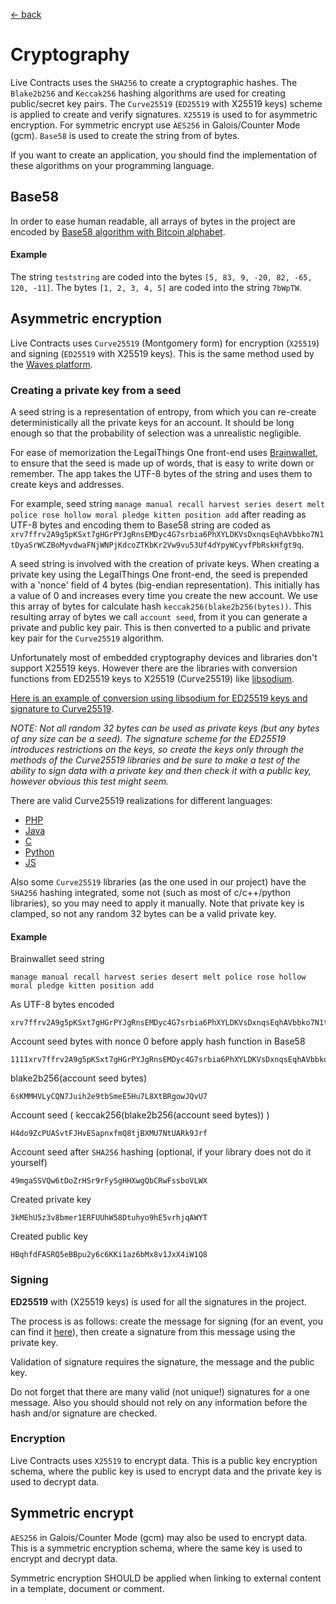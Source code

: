 [← back](./)

# Cryptography

Live Contracts uses the `SHA256` to create a cryptographic hashes. The `Blake2b256` and `Keccak256` hashing algorithms
are used for creating public/secret key pairs. The `Curve25519` (`ED25519` with X25519 keys) scheme is applied to create
and verify signatures. `X25519` is used to for asymmetric encryption. For symmetric encrypt use `AES256` in
Galois/Counter Mode (gcm). `Base58` is used to create the string from of bytes.

If you want to create an application, you should find the implementation of these algorithms on your programming
language.

## Base58

In order to ease human readable, all arrays of bytes in the project are encoded by [Base58 algorithm with Bitcoin
alphabet](https://en.bitcoin.it/wiki/Base58Check_encoding).

#### Example 
The string `teststring` are coded into the bytes `[5, 83, 9, -20, 82, -65, 120, -11]`. The bytes `[1, 2, 3, 4, 5]` are
coded into the string `7bWpTW`.

## Asymmetric encryption

Live Contracts uses `Curve25519` (Montgomery form) for encryption (`X25519`) and signing (`ED25519` with X25519 keys).
This is the same method used by the [Waves platform](https://wavesplatform.com/).

### Creating a private key from a seed

A seed string is a representation of entropy, from which you can re-create deterministically all the private keys for
an account. It should be long enough so that the probability of selection was a unrealistic negligible.

For ease of memorization the LegalThings One front-end uses [Brainwallet](https://en.bitcoin.it/wiki/Brainwallet), to
ensure that the seed is made up of words, that is easy to write down or remember. The app takes the UTF-8 bytes of
the string and uses them to create keys and addresses.

For example, seed string `manage manual recall harvest series desert melt police rose hollow moral pledge kitten
position add` after reading as UTF-8 bytes and encoding them to Base58 string are coded as
`xrv7ffrv2A9g5pKSxt7gHGrPYJgRnsEMDyc4G7srbia6PhXYLDKVsDxnqsEqhAVbbko7N1tDyaSrWCZBoMyvdwaFNjWNPjKdcoZTKbKr2Vw9vu53Uf4dYpyWCyvfPbRskHfgt9q`.

A seed string is involved with the creation of private keys. When creating a private key using the LegalThings One
front-end, the seed is prepended with a 'nonce' field of 4 bytes (big-endian representation). This initially has a value
of 0 and increases every time you create the new account. We use this array of bytes for calculate hash
`keccak256(blake2b256(bytes))`. This resulting array of bytes we call `account seed`, from it you can generate a private
and public key pair. This is then converted to a public and private key pair for the `Curve25519` algorithm.

Unfortunately most of embedded cryptography devices and libraries don't support X25519 keys. However there are the
libraries with conversion functions from ED25519 keys to X25519 (Curve25519) like
[libsodium](https://download.libsodium.org/doc/advanced/ed25519-curve25519.html).

[Here is an example of conversion using libsodium for ED25519 keys and signature to Curve25519](https://gist.github.com/Tolsi/d64fcb09db4ead75e5eeeab445284c93).

*NOTE: Not all random 32 bytes can be used as private keys (but any bytes of any size can be a seed). The signature
scheme for the ED25519 introduces restrictions on the keys, so create the keys only through the methods of the
Curve25519 libraries and be sure to make a test of the ability to sign data with a private key and then check it with a
public key, however obvious this test might seem.*

There are valid Curve25519 realizations for different languages:
- [PHP](http://php.net/manual/en/book.sodium.php)
- [Java](https://github.com/signalapp/curve25519-java/)
- [C](https://github.com/signalapp/curve25519-java/tree/master/android/jni)
- [Python](https://github.com/tgalal/python-axolotl-curve25519)
- [JS](https://github.com/wavesplatform/curve25519-js)

Also some `Curve25519` libraries (as the one used in our project) have the `SHA256` hashing integrated, some not
(such as most of c/c++/python libraries), so you may need to apply it manually. Note that private key is clamped, so not
any random 32 bytes can be a valid private key.

#### Example

Brainwallet seed string
```
manage manual recall harvest series desert melt police rose hollow moral pledge kitten position add
```

As UTF-8 bytes encoded
```
xrv7ffrv2A9g5pKSxt7gHGrPYJgRnsEMDyc4G7srbia6PhXYLDKVsDxnqsEqhAVbbko7N1tDyaSrWCZBoMyvdwaFNjWNPjKdcoZTKbKr2Vw9vu53Uf4dYpyWCyvfPbRskHfgt9q
```

Account seed bytes with nonce 0 before apply hash function in Base58
```
1111xrv7ffrv2A9g5pKSxt7gHGrPYJgRnsEMDyc4G7srbia6PhXYLDKVsDxnqsEqhAVbbko7N1tDyaSrWCZBoMyvdwaFNjWNPjKdcoZTKbKr2Vw9vu53Uf4dYpyWCyvfPbRskHfgt9q
```

blake2b256(account seed bytes)
```
6sKMMHVLyCQN7Juih2e9tbSmeE5Hu7L8XtBRgowJQvU7
```

Account seed ( keccak256(blake2b256(account seed bytes)) )
```
H4do9ZcPUASvtFJHvESapnxfmQ8tjBXMU7NtUARk9Jrf
```

Account seed after `SHA256` hashing (optional, if your library does not do it yourself)
```
49mgaSSVQw6tDoZrHSr9rFySgHHXwgQbCRwFssboVLWX
```

Created private key
```
3kMEhU5z3v8bmer1ERFUUhW58Dtuhyo9hE5vrhjqAWYT
```

Created public key
```
HBqhfdFASRQ5eBBpu2y6c6KKi1az6bMx8v1JxX4iW1Q8
```

### Signing

**ED25519** with (X25519 keys) is used for all the signatures in the project.

The process is as follows: create the message for signing (for an event, you can find it
[here](http://schema.livecontract.io/event-chain/#signature)), then create a signature from this message using the
private key.

Validation of signature requires the signature, the message and the public key.

Do not forget that there are many valid (not unique!) signatures for a one message. Also you should should not rely on
any information before the hash and/or signature are checked.

### Encryption

Live Contracts uses `X25519` to encrypt data. This is a public key encryption schema, where the public key is used to
encrypt data and the private key is used to decrypt data.

## Symmetric encrypt

`AES256` in Galois/Counter Mode (gcm) may also be used to encrypt data. This is a symmetric encryption schema, where the
same key is used to encrypt and decrypt data.

Symmetric encryption SHOULD be applied when linking to external content in a template, document or comment.
